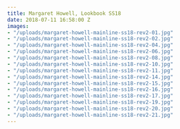 ```yaml
---
title: Margaret Howell, Lookbook SS18
date: 2018-07-11 16:58:00 Z
images:
- "/uploads/margaret-howell-mainline-ss18-rev2-01.jpg"
- "/uploads/margaret-howell-mainline-ss18-rev2-02.jpg"
- "/uploads/margaret-howell-mainline-ss18-rev2-04.jpg"
- "/uploads/margaret-howell-mainline-ss18-rev2-06.jpg"
- "/uploads/margaret-howell-mainline-ss18-rev2-08.jpg"
- "/uploads/margaret-howell-mainline-ss18-rev2-10.jpg"
- "/uploads/margaret-howell-mainline-ss18-rev2-11.jpg"
- "/uploads/margaret-howell-mainline-ss18-rev2-14.jpg"
- "/uploads/margaret-howell-mainline-ss18-rev2-15.jpg"
- "/uploads/margaret-howell-mainline-ss18-rev2-16.jpg"
- "/uploads/margaret-howell-mainline-ss18-rev2-17.jpg"
- "/uploads/margaret-howell-mainline-ss18-rev2-19.jpg"
- "/uploads/margaret-howell-mainline-ss18-rev2-20.jpg"
- "/uploads/margaret-howell-mainline-ss18-rev2-21.jpg"
---
```


